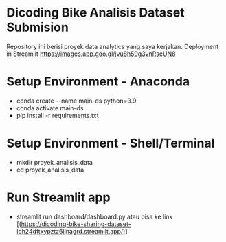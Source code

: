 # Dicoding Bike Analisis Dataset Submision 
 Repository ini berisi proyek data analytics yang saya kerjakan. Deployment in Streamlit https://images.app.goo.gl/jvu8h59g3vnRseUN8

# Setup Environment - Anaconda 
- conda create --name main-ds python=3.9
- conda activate main-ds
- pip install -r requirements.txt

# Setup Environment - Shell/Terminal
- mkdir proyek_analisis_data
- cd proyek_analisis_data

# Run Streamlit app 
- streamlit run dashboard/dashboard.py 
atau bisa ke link [(https://dicoding-bike-sharing-dataset-lch24dftxypztz6jjnagrd.streamlit.app/)]
